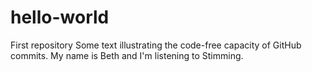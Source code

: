 # hello-world
First repository 
Some text illustrating the code-free capacity of GitHub commits. My name is Beth and I'm listening to Stimming. 
